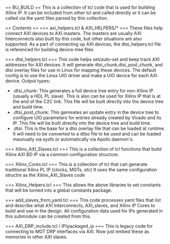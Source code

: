 == BU_BUILD ==
This is a collection of tcl code that is used for building Xilinx IP.
It can be included from other tcl and called directly or it can be called via the yaml files parsed by this collection.

== Contents ==
=== axi_helpers.tcl & AXI_HELPERS/* ===
These files help connect AXI devices to AXI masters. 
The masters are usually AXI Interconnects also built by this code, but other situations are also supported. 
As a part of connecting up AXI devices, the dtsi_helpers.tcl file is referenced for building device-tree files

=== dtsi_helpers.tcl ===
This code helps set/auto-set and keep track AXI addresses for AXI devices.
It will generate dtsi_chunk,dtsi_post_chunk, and dtsi overlay files for use in Linux for mapping these devices.
The default config is to use the Linux UIO driver and make a UIO device for each AXI device.
Output types:
* .dtsi_chunk: This generates a full device tree entry for non-Xilinx IP (usually a HDL PL slave).  This is also can be used for Xilinx IP that is at the end of the C2C link.  This file will be built directly into the device tree and build time.
* .dtsi_post_chunk:  This genreates an update entry in the device tree to configure UIO parameters for entries already created by Vivado and its IP. This file will be built directly into the device tree and build time.
* .dtsi:   This is the base for a dtsi overlay file that can be loaded at runtime.  It will need to be converted to a dtbo file to be used and can be loaded maunually via sysfs or automatically via Apollo daemon's.

=== Xilinx_AXI_Slaves.tcl ===
This is a collection of tcl functions that build Xilinx AXI BD IP via a common configuration structure.

=== Xilinx_Cores.tcl ===
This is a collection of tcl that can generate traditional Xilinx PL IP (clocks, MGTs, etc)
It uses the same configuration structre as the Xilinx_AXI_Slaves code

=== Xilinx_Helpers.tcl ===
This allows the above libraries to set constants that will be turned into a global constants package. 

=== add_slaves_from_yaml.tcl ===
This code processes yaml files that list and describe what AXI Interconnects, AXI_slaves, and Xilinx IP Cores to build and use in the design. 
All configuration data used for IPs generated in this submodule can be created from this. 

=== AXI_DRP_include.tcl / IP/packaged_ip ===
This is legacy code for connecting to MGT DRP interfaces via AXI.  Now just embed these as memories in other AXI slaves. 
